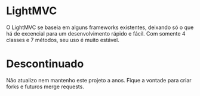 # LightMVC
O LightMVC se baseia em alguns frameworks existentes, deixando só o que há de excencial para um desenvolvimento rápido e fácil. Com somente 4 classes e 7 métodos, seu uso é muito estável.

# Descontinuado
Não atualizo nem mantenho este projeto a anos. Fique a vontade para criar forks e futuros merge requests.
